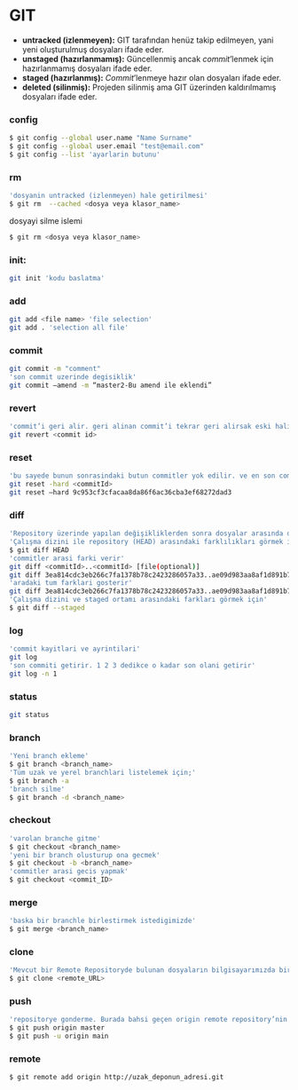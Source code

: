 # GIT



- **untracked (izlenmeyen):** GIT tarafından henüz takip edilmeyen, yani yeni oluşturulmuş dosyaları ifade eder.
- **unstaged (hazırlanmamış):** Güncellenmiş ancak *commit*’lenmek için hazırlanmamış dosyaları ifade eder.
- **staged (hazırlanmış):** *Commit*’lenmeye hazır olan dosyaları ifade eder.
- **deleted (silinmiş):** Projeden silinmiş ama GIT üzerinden kaldırılmamış dosyaları ifade eder.

### config

```bash
$ git config --global user.name "Name Surname"
$ git config --global user.email "test@email.com"
$ git config --list 'ayarlarin butunu'
```

### rm

```bash
'dosyanin untracked (izlenmeyen) hale getirilmesi' 
$ git rm  --cached <dosya veya klasor_name>
```

dosyayi silme islemi

```bash
$ git rm <dosya veya klasor_name>
```

### init:

```bash
git init 'kodu baslatma'
```

### add

```bash
git add <file name> 'file selection'
git add . 'selection all file'
```

### commit

```bash
git commit -m "comment"
'son commit uzerinde degisiklik'
git commit —amend -m “master2-Bu amend ile eklendi”
```

### revert

```bash
'commit’i geri alir. geri alinan commit’i tekrar geri alirsak eski haline gelir ama o islemin id’si farkli olacak'
git revert <commit id>
```

### reset

```bash
'bu sayede bunun sonrasindaki butun commitler yok edilir. ve en son commitin bu commit’in oldugu hale gelir. bundan eski commitler kalir'
git reset -hard <commitId>
git reset —hard 9c953cf3cfacaa8da86f6ac36cba3ef68272dad3
```

### diff

```bash
'Repository üzerinde yapılan değişikliklerden sonra dosyalar arasında oluşan farklılıkları göterir.'
'Çalışma dizini ile repository (HEAD) arasındaki farklılıkları görmek için'
$ git diff HEAD
'commitler arasi farki verir'
git diff <commitId>..<commitId> [file(optional)]
git diff 3ea814cdc3eb266c7fa1378b78c2423286057a33..ae09d983aa8af1d891b7aea1d500000e225da841 index.md
'aradaki tum farklari gosterir'
git diff 3ea814cdc3eb266c7fa1378b78c2423286057a33..ae09d983aa8af1d891b7aea1d500000e225da841
'Çalışma dizini ve staged ortamı arasındaki farkları görmek için'
$ git diff --staged
```

### log

```bash
'commit kayitlari ve ayrintilari'
git log
'son commiti getirir. 1 2 3 dedikce o kadar son olani getirir'
git log -n 1
```

### status

```bash
git status
```

### branch

```bash
'Yeni branch ekleme'
$ git branch <branch_name>
'Tüm uzak ve yerel branchlari listelemek için;'
$ git branch -a
'branch silme'
$ git branch -d <branch_name>
```

### checkout

```bash
'varolan branche gitme'
$ git checkout <branch_name>
'yeni bir branch olusturup ona gecmek'
$ git checkout -b <branch_name>
'commitler arasi gecis yapmak'
$ git checkout <commit_ID>
```

### merge

```bash
'baska bir branchle birlestirmek istedigimizde'
$ git merge <branch_name>
```

### clone

```bash
'Mevcut bir Remote Repositoryde bulunan dosyaların bilgisayarımızda bir kopyasının oluşturulmasını sağlar.'
$ git clone <remote_URL>
```

### push

```bash
'repositorye gonderme. Burada bahsi geçen origin remote repository’nin kök dizinini belirtir ve sabit bir isimdir. master ise sizin çalıştığınız branch (dal)’ı belirtir.'
$ git push origin master
$ git push -u origin main
```

### remote

```bash
$ git remote add origin http://uzak_deponun_adresi.git
```
